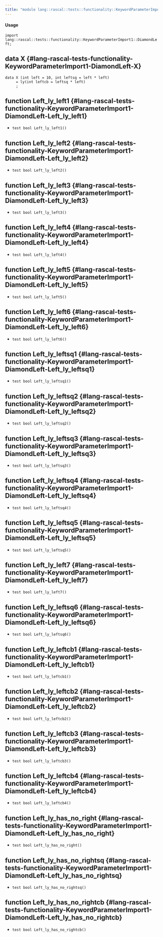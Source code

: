 ```yaml
---
title: "module lang::rascal::tests::functionality::KeywordParameterImport1::DiamondLeft"
---
```


#### Usage

`import lang::rascal::tests::functionality::KeywordParameterImport1::DiamondLeft;`

## data X {#lang-rascal-tests-functionality-KeywordParameterImport1-DiamondLeft-X}

```rascal
data X (int left = 10, int leftsq = left * left) 
     = ly(int leftcb = leftsq * left)
     ;
```

## function Left_ly_left1 {#lang-rascal-tests-functionality-KeywordParameterImport1-DiamondLeft-Left_ly_left1}

* ``test bool Left_ly_left1()``

## function Left_ly_left2 {#lang-rascal-tests-functionality-KeywordParameterImport1-DiamondLeft-Left_ly_left2}

* ``test bool Left_ly_left2()``

## function Left_ly_left3 {#lang-rascal-tests-functionality-KeywordParameterImport1-DiamondLeft-Left_ly_left3}

* ``test bool Left_ly_left3()``

## function Left_ly_left4 {#lang-rascal-tests-functionality-KeywordParameterImport1-DiamondLeft-Left_ly_left4}

* ``test bool Left_ly_left4()``

## function Left_ly_left5 {#lang-rascal-tests-functionality-KeywordParameterImport1-DiamondLeft-Left_ly_left5}

* ``test bool Left_ly_left5()``

## function Left_ly_left6 {#lang-rascal-tests-functionality-KeywordParameterImport1-DiamondLeft-Left_ly_left6}

* ``test bool Left_ly_left6()``

## function Left_ly_leftsq1 {#lang-rascal-tests-functionality-KeywordParameterImport1-DiamondLeft-Left_ly_leftsq1}

* ``test bool Left_ly_leftsq1()``

## function Left_ly_leftsq2 {#lang-rascal-tests-functionality-KeywordParameterImport1-DiamondLeft-Left_ly_leftsq2}

* ``test bool Left_ly_leftsq2()``

## function Left_ly_leftsq3 {#lang-rascal-tests-functionality-KeywordParameterImport1-DiamondLeft-Left_ly_leftsq3}

* ``test bool Left_ly_leftsq3()``

## function Left_ly_leftsq4 {#lang-rascal-tests-functionality-KeywordParameterImport1-DiamondLeft-Left_ly_leftsq4}

* ``test bool Left_ly_leftsq4()``

## function Left_ly_leftsq5 {#lang-rascal-tests-functionality-KeywordParameterImport1-DiamondLeft-Left_ly_leftsq5}

* ``test bool Left_ly_leftsq5()``

## function Left_ly_left7 {#lang-rascal-tests-functionality-KeywordParameterImport1-DiamondLeft-Left_ly_left7}

* ``test bool Left_ly_left7()``

## function Left_ly_leftsq6 {#lang-rascal-tests-functionality-KeywordParameterImport1-DiamondLeft-Left_ly_leftsq6}

* ``test bool Left_ly_leftsq6()``

## function Left_ly_leftcb1 {#lang-rascal-tests-functionality-KeywordParameterImport1-DiamondLeft-Left_ly_leftcb1}

* ``test bool Left_ly_leftcb1()``

## function Left_ly_leftcb2 {#lang-rascal-tests-functionality-KeywordParameterImport1-DiamondLeft-Left_ly_leftcb2}

* ``test bool Left_ly_leftcb2()``

## function Left_ly_leftcb3 {#lang-rascal-tests-functionality-KeywordParameterImport1-DiamondLeft-Left_ly_leftcb3}

* ``test bool Left_ly_leftcb3()``

## function Left_ly_leftcb4 {#lang-rascal-tests-functionality-KeywordParameterImport1-DiamondLeft-Left_ly_leftcb4}

* ``test bool Left_ly_leftcb4()``

## function Left_ly_has_no_right {#lang-rascal-tests-functionality-KeywordParameterImport1-DiamondLeft-Left_ly_has_no_right}

* ``test bool Left_ly_has_no_right()``

## function Left_ly_has_no_rightsq {#lang-rascal-tests-functionality-KeywordParameterImport1-DiamondLeft-Left_ly_has_no_rightsq}

* ``test bool Left_ly_has_no_rightsq()``

## function Left_ly_has_no_rightcb {#lang-rascal-tests-functionality-KeywordParameterImport1-DiamondLeft-Left_ly_has_no_rightcb}

* ``test bool Left_ly_has_no_rightcb()``

